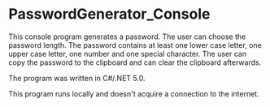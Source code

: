 # PasswordGenerator_Console

This console program generates a password.
The user can choose the password length. 
The password contains at least one lower case letter, one upper case letter, 
one number and one special character.
The user can copy the password to the clipboard and can clear the clipboard afterwards.

The program was written in C#/.NET 5.0.

This program runs locally and doesn't acquire a connection to the internet.
